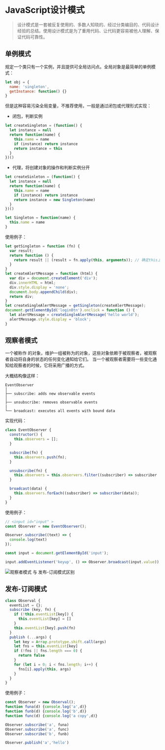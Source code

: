 # JavaScript设计模式

> 设计模式是一套被反复使用的、多数人知晓的、经过分类编目的、代码设计经验的总结。使用设计模式是为了重用代码、让代码更容易被他人理解、保证代码可靠性。

## 单例模式
规定一个类只有一个实例，并且提供可全局访问点。全局对象是最简单的单例模式：
```js
let obj = {
  name: 'singleton',
  getInstance: function() {}
}
```
但是这种容易污染全局变量，不推荐使用，一般是通过闭包或代理形式实现：

- 闭包，判断实例
```js
let createSingleton = (function() {
  let instance = null
  return function(name) {
    this.name = name
    if (instance) return instance
    return instance = this
  }
})()
```

- 代理，将创建对象的操作和判断实例分开
```js
let createSinleton = (function() {
  let instance = null
  return function(name) {
    this.name = name
    if (instance) return instance
    return instance = new Singleton(name)
  }
})()

let Singleton = function(name) {
  this.name = name
}
```

使用例子：
```js
let getSingleton = function (fn) {
  var result;
  return function () {
    return result || (result = fn.apply(this, arguments)); // 确定this上下文并传递参数
  }
}
let createAlertMessage = function (html) {
  var div = document.createElement('div');
  div.innerHTML = html;
  div.style.display = 'none';
  document.body.appendChild(div);
  return div;
}
let createSingleAlertMessage = getSingleton(createAlertMessage);
document.getElementById('loginBtn').onclick = function () {
  let alertMessage = createSingleAlertMessage('hello world');
  alertMessage.style.display = 'block';
}
```

## 观察者模式
一个被称作 <base-tag type="success" text="被观察者" /> 的对象，维护一组被称为<base-tag type="warning" text="观察者" />的对象，这些对象依赖于被观察者，被观察者自动将自身的状态的任何变化通知给它们。
当一个被观察者需要将一些变化通知给观察者的时候，它将采用广播的方式。

大概结构像这样：

```text
EventObserver
│ 
├── subscribe: adds new observable events
│ 
├── unsubscribe: removes observable events
|
└── broadcast: executes all events with bound data
```
实现代码：
```js
class EventObserver {
  constructor() {
    this.observers = [];
  }

  subscribe(fn) {
    this.observers.push(fn);
  }

  unsubscribe(fn) {
    this.observers = this.observers.filter((subscriber) => subscriber !== fn);
  }

  broadcast(data) {
    this.observers.forEach((subscriber) => subscriber(data));
  }
}
```
使用例子：
```js
// <input id="input" >
const Observer = new EventObserver();

Observer.subscribe((text) => {
  console.log(text)
});

const input = document.getElementById('input');

input.addEventListener('keyup', () => Observer.broadcast(input.value));
```
![观察者模式 与 发布-订阅模式区别](/img/observer-publish.png)

## 发布-订阅模式
```js
class Observal {
  eventList = {};
  subscribe (key, fn) {
    if (!this.eventList[key]) {
      this.eventList[key] = []
    }
    this.eventList[key].push(fn)
  }
  publish (...args) {
    let key = Array.prototype.shift.call(args)
    let fns = this.eventList[key]
    if (!fns || fns.length === 0) {
      return false
    }
    for (let i = 0; i < fns.length; i++) {
      fns[i].apply(this, args)
    }
  }
}
```
使用例子：
```js
const Observer = new Observal();
function funa(d) {console.log('a',d)}
function funb(d) {console.log('b',d)}
function func(d) {console.log('a copy',d)}

Observer.subscribe('a', funa)
Observer.subscribe('a', func)
Observer.subscribe('b', funb)

Observer.publish('a','hello')
```